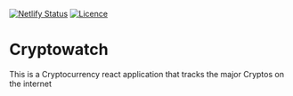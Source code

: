  [![Netlify Status](https://api.netlify.com/api/v1/badges/0b60491f-0c03-418f-8fab-2950866b9ec7/deploy-status)](https://app.netlify.com/sites/react-coin-site/deploys)  [![Licence](https://img.shields.io/github/license/orama254/Cryptowatch?style=flat-square)](https://img.shields.io/github/license/orama254/Cryptowatch?style=flat-square)

# Cryptowatch
 This is a Cryptocurrency react application that tracks the major Cryptos on the internet 
 
